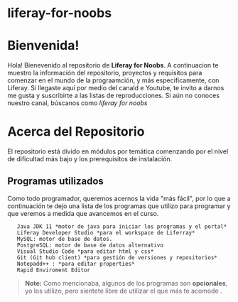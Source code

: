 # liferay-for-noobs

# Bienvenida!

Hola! Bienevenido al repositorio de **Liferay for Noobs**. A continuacion te muestro la información del repositorio, proyectos y requisitos para comenzar en el mundo de la prograamción, y más especificamente, con Liferay.
Si llegaste aquí por medio del canald e Youtube, te invito a darnos me gusta y suscribirte a las listas de reproducciones. Si aún no conoces nuestro canal, búscanos como *liferay for noobs*



# Acerca del Repositorio

El repositorio está divido en módulos por temática comenzando por el nivel de dificultad más bajo y los prerequisitos de instalación.

## Programas utilizados

Como todo programador, queremos acernos la vida "más fácil", por lo que a continuación te dejo una lista de los programas que utilizo para programar y que veremos a medida que avancemos en el curso.

       Java JDK 11 *motor de java para iniciar los programas y el portal*
       Liferay Developer Studio *para el workspace de Liferray*
       MySQL: motor de base de datos.
       PostgreSQL: motor de base de datos alternativo
       Visual Studio Code *para editar html y css*
       Git (Git hub client) *para gestión de versiones y repositorios*
       Notepadd++ : *para editar properties*
       Rapid Enviroment Editor

> **Note:** Como mencionaba, algunos de los programas son  **opcionales**, yo los utilizo, pero sientete libre de utilizar el que más te acomode .

